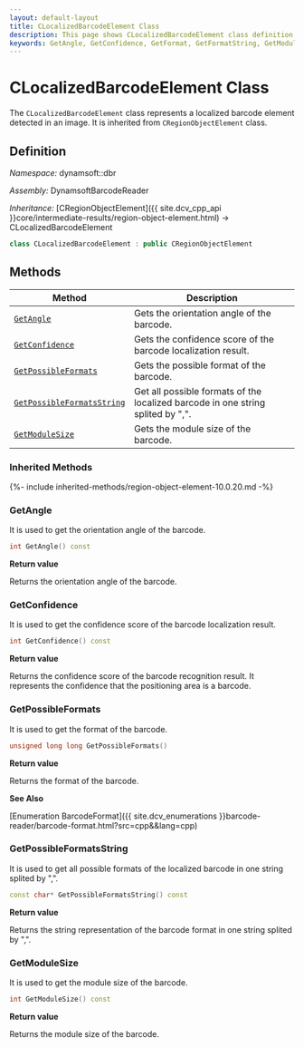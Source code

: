 ```yaml
---
layout: default-layout
title: CLocalizedBarcodeElement Class
description: This page shows CLocalizedBarcodeElement class definition of Dynamsoft Barcode Reader SDK C++ Edition.
keywords: GetAngle, GetConfidence, GetFormat, GetFormatString, GetModuleSize, CLocalizedBarcodeElement, api reference
---
```

# CLocalizedBarcodeElement Class

The `CLocalizedBarcodeElement` class represents a localized barcode element detected in an image. It is inherited from `CRegionObjectElement` class.

## Definition

*Namespace:* dynamsoft::dbr

*Assembly:* DynamsoftBarcodeReader

*Inheritance:* [CRegionObjectElement]({{ site.dcv_cpp_api }}core/intermediate-results/region-object-element.html) -> CLocalizedBarcodeElement

```cpp
class CLocalizedBarcodeElement : public CRegionObjectElement
```

## Methods

| Method | Description |
|--------|-------------|
| [`GetAngle`](#getangle) | Gets the orientation angle of the barcode. |
| [`GetConfidence`](#getconfidence) | Gets the confidence score of the barcode localization result. |
| [`GetPossibleFormats`](#getpossibleformats) | Gets the possible format of the barcode. |
| [`GetPossibleFormatsString`](#getpossibleformatsstring) | Get all possible formats of the localized barcode in one string splited by ",". |
| [`GetModuleSize`](#getmodulesize) | Gets the module size of the barcode. |

### Inherited Methods

{%- include inherited-methods/region-object-element-10.0.20.md -%}

### GetAngle

It is used to get the orientation angle of the barcode.

```cpp
int GetAngle() const
```

**Return value**

Returns the orientation angle of the barcode.

### GetConfidence

It is used to get the confidence score of the barcode localization result.

```cpp
int GetConfidence() const
```

**Return value**

Returns the confidence score of the barcode recognition result. It represents the confidence that the positioning area is a barcode.

### GetPossibleFormats

It is used to get the format of the barcode.

```cpp
unsigned long long GetPossibleFormats()
```

**Return value**

Returns the format of the barcode.

**See Also**

[Enumeration BarcodeFormat]({{ site.dcv_enumerations }}barcode-reader/barcode-format.html?src=cpp&&lang=cpp)

### GetPossibleFormatsString

It is used to get all possible formats of the localized barcode in one string splited by ",".

```cpp
const char* GetPossibleFormatsString() const
```

**Return value**

Returns the string representation of the barcode format in one string splited by ",".

### GetModuleSize

It is used to get the module size of the barcode.

```cpp
int GetModuleSize() const
```

**Return value**

Returns the module size of the barcode.
